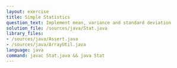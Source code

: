 ```yaml
---
layout: exercise
title: Simple Statistics
question_text: Implement mean, variance and standard deviation
solution_file: /sources/java/Stat.java
library_files:
- /sources/java/Assert.java
- /sources/java/ArrayUtil.java
language: java
command: javac Stat.java && java Stat
---
```

